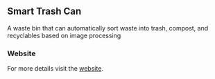 ## Smart Trash Can

A waste bin that can automatically sort waste into trash, compost, and recyclables based on image processing

### Website
For more details visit the [website](https://cjventura.github.io/ieee-qpfa18-team15/).
